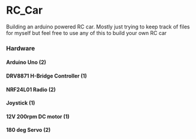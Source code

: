 # RC_Car

Building an arduino powered RC car. Mostly just trying to keep track of files for myself but feel free to use any of this to build your own RC car


### Hardware
#### Arduino Uno (2)
#### DRV8871 H-Bridge Controller (1)
#### NRF24L01 Radio (2)
#### Joystick (1)
#### 12V 200rpm DC motor (1)
#### 180 deg Servo (2)


